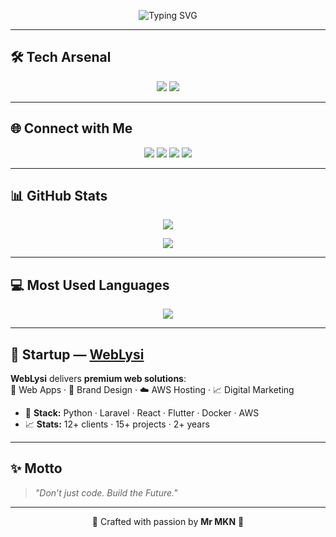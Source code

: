 <!-- Futuristic Typing Banner -->
<p align="center">
  <img src="https://readme-typing-svg.herokuapp.com?font=Orbitron&size=28&duration=3000&pause=800&color=00FFCC&center=true&vCenter=true&width=800&lines=Hello+%F0%9F%91%8B+I'm+Mr+Ankan;Professional+Developer+%F0%9F%90%8D;Let's+Build+the+Future+%F0%9F%9A%80" alt="Typing SVG">
</p>

---

## 🛠️ Tech Arsenal
<p align="center">
  <img src="https://skillicons.dev/icons?i=python,java,php,mongodb,html,css,js,docker" />
  <img src="https://img.shields.io/badge/Pyrogram-00FFCC?style=for-the-badge&logo=telegram&logoColor=000" />
</p>

---

## 🌐 Connect with Me
<p align="center">
  <a href="https://uhd-official.vercel.app/"><img src="https://img.shields.io/badge/Website-00FFCC?style=for-the-badge&logo=google&logoColor=000" /></a>
  <a href="https://www.youtube.com/@DIESENGAMINGYT"><img src="https://img.shields.io/badge/YouTube-00FFCC?style=for-the-badge&logo=youtube&logoColor=000" /></a>
  <a href="https://www.telegram.me/Ankan_Contact_Bot"><img src="https://img.shields.io/badge/Telegram-00FFCC?style=for-the-badge&logo=telegram&logoColor=000" /></a>
  <a href="https://www.linktr.ee/DIESEN_GAMING"><img src="https://img.shields.io/badge/Linktree-00FFCC?style=for-the-badge&logo=linktree&logoColor=000" /></a>
</p>

---

## 📊 GitHub Stats

<p align="center">
  <img src="https://github-stats-alpha.vercel.app/api/?username=MrMKN&cc=000&tc=00ff00&ic=fff000&bc=fff" />
</p>

<p align="center">
  <img src="https://github-readme-stats.vercel.app/api?username=MrMKN&show_icons=true&theme=midnight-purple" />
</p>

---

## 💻 Most Used Languages

<p align="center">
  <img src="https://github-readme-stats.vercel.app/api/top-langs/?username=MrMKN&layout=compact&theme=tokyonight" />
</p>

---

## 🏢 Startup — [WebLysi](https://www.weblysi.in)
**WebLysi** delivers **premium web solutions**:  
🚀 Web Apps · 🎨 Brand Design · ☁️ AWS Hosting · 📈 Digital Marketing  

- 🧰 **Stack:** Python · Laravel · React · Flutter · Docker · AWS  
- 📈 **Stats:** 12+ clients · 15+ projects · 2+ years  

---

## ✨ Motto
> *"Don’t just code. Build the Future."*

---

<p align="center">
  💎 Crafted with passion by <b>Mr MKN</b> 💎
</p>
